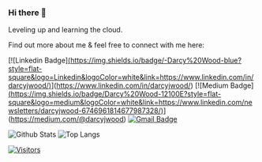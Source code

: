 ### Hi there 👋

Leveling up and learning the cloud.

Find out more about me & feel free to connect with me here:

<!-- Replace the fields below with the information requested. Remember to remove the encapsulating <> characters. For spaces in names, use %20 (e.g. Broadus%20Palmer) -->

[![Linkedin Badge][(https://img.shields.io/badge/-Darcy%20Wood-blue?style=flat-square&logo=Linkedin&logoColor=white&link=https://www.linkedin.com/in/darcyjwood/)](https://www.linkedin.com/in/darcyjwood/)](https://www.linkedin.com/in/darcyjwood/)
[![Medium Badge][(https://img.shields.io/badge/Darcy%20Wood-12100E?style=flat-square&logo=medium&logoColor=white&link=https://www.linkedin.com/newsletters/darcyjwood-6746961814677987328/)](https://www.linkedin.com/newsletters/level-up-in-tech-6746961814677987328/)](https://medium.com/@darcyjwood)
[![Gmail Badge](https://img.shields.io/badge/-darcyjwood@gmail.com-c14438?style=flat-square&logo=Gmail&logoColor=white&link=mailto:darcyjwood@gmail.com)](mailto:darcyjwood@gmail.com)


![Github Stats](https://github-readme-stats.vercel.app/api?username=darcyjwood&count_private=true&show_icons=true&include_all_commits=true)
![Top Langs](https://github-readme-stats.vercel.app/api/top-langs/?username=darcyjwood&hide=TeX&layout=compact)


[![Visitors](https://api.visitorbadge.io/api/visitors?path=darcyjwood%2Fdarcyjwoodh&label=VISITORS&countColor=%23263759)](https://visitorbadge.io/status?path=darcyjwood%2Fdarcyjwood)
